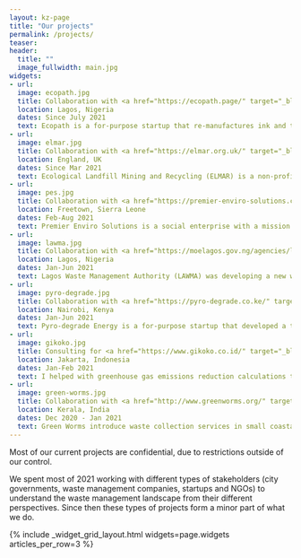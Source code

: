 ```yaml
---
layout: kz-page
title: "Our projects"
permalink: /projects/
teaser:
header:
  title: ""
  image_fullwidth: main.jpg
widgets:
- url:
  image: ecopath.jpg
  title: Collaboration with <a href="https://ecopath.page/" target="_blank">Ecopath</a> 
  location: Lagos, Nigeria
  dates: Since July 2021
  text: Ecopath is a for-purpose startup that re-manufactures ink and toner cartridges, thus fostering the development of the circular economy in Nigeria. I am helping them with business strategy and partnerships.
- url:
  image: elmar.jpg
  title: Collaboration with <a href="https://elmar.org.uk/" target="_blank">ELMAR</a>
  location: England, UK
  dates: Since Mar 2021
  text: Ecological Landfill Mining and Recycling (ELMAR) is a non-profit dedicated to tackling environmental pollution from breached historic landfills in the UK. I am helping with partnerships and with researching technologies for landfill mining and recycling of extracted waste.
- url:
  image: pes.jpg
  title: Collaboration with <a href="https://premier-enviro-solutions.com/" target="_blank">Premier Enviro Solutions</a>
  location: Freetown, Sierra Leone
  dates: Feb-Aug 2021
  text: Premier Enviro Solutions is a social enterprise with a mission to provide innovative, sustainable and affordable waste management solutions. I was helping them with projects related to processing plastic waste into building blocks and safe disposal of medical waste.
- url:
  image: lawma.jpg
  title: Collaboration with <a href="https://moelagos.gov.ng/agencies/lagos-state-waste-management-authority-lawma-2/" target="_blank">LAWMA</a>
  location: Lagos, Nigeria
  dates: Jan-Jun 2021
  text: Lagos Waste Management Authority (LAWMA) was developing a new waste management strategy for the city. I was advising them on potentially relevant technologies, partnerships and funding mechanisms.
- url:
  image: pyro-degrade.jpg
  title: Collaboration with <a href="https://pyro-degrade.co.ke/" target="_blank">Pyro-degrade Energy</a>
  location: Nairobi, Kenya
  dates: Jan-Jun 2021
  text: Pyro-degrade Energy is a for-purpose startup that developed a technology to produce low carbon footprint pyro-diesel from plastic waste. I was helping them with fundraising for their first industrial scale plant.
- url:
  image: gikoko.jpg
  title: Consulting for <a href="https://www.gikoko.co.id/" target="_blank">Gikoko Kogyo Indonesia</a> 
  location: Jakarta, Indonesia
  dates: Jan-Feb 2021
  text: I helped with greenhouse gas emissions reduction calculations to evaluate a municipal solid waste infrastructure project involving multiple technologies, including waste sorting and shredding machinery powered by in-house refuse-derived fuel (RDF) and an anaerobic digestion system.
- url:
  image: green-worms.jpg
  title: Collaboration with <a href="http://www.greenworms.org/" target="_blank">Green Worms</a>
  location: Kerala, India
  dates: Dec 2020 - Jan 2021
  text: Green Worms introduce waste collection services in small coastal towns in India. I was helping them with developing external communications strategy. My goals were to improve their engagement with stakeholders and to assist with initiating collaborations with organisations outside India.
---
```


Most of our current projects are confidential, due to restrictions outside of our control.

We spent most of 2021 working with different types of stakeholders (city governments, waste management companies, startups and NGOs) to understand the waste management landscape from their different perspectives. 
Since then these types of projects form a minor part of what we do.

{% include _widget_grid_layout.html widgets=page.widgets articles_per_row=3 %}
